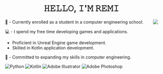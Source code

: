 <h1 align="center">
  𝙷𝙴𝙻𝙻𝙾, 𝙸'𝙼 𝚁𝙴𝙼𝙸
</h1>
<div>
<!--<img align="right" src="https://github-readme-stats.vercel.app/api?username=RemiHiya&theme=dark&hide_border=true&include_all_commits=true&count_private=false"/>-->
<img align="right" src="https://github-readme-stats.vercel.app/api/top-langs/?username=RemiHiya&theme=dark&hide_border=true&include_all_commits=true&count_private=false&layout=compact"/>

🔭 - Currently enrolled as a student in a computer engineering school.

💻 - I spend my free time developing games and applications.
- Proficient in Unreal Engine game development.
- Skilled in Kotlin application development.

💫 - Committed to expanding my skills in computer engineering.
</div>


![Python](https://img.shields.io/badge/python-3670A0?style=flat&logo=python&logoColor=ffdd54) ![Kotlin](https://img.shields.io/badge/kotlin-%237F52FF.svg?style=flat&logo=kotlin&logoColor=white) ![Adobe Illustrator](https://img.shields.io/badge/adobe%20illustrator-%23FF9A00.svg?style=flat&logo=adobe%20illustrator&logoColor=white) ![Adobe Photoshop](https://img.shields.io/badge/adobe%20photoshop-%2331A8FF.svg?style=flat&logo=adobe%20photoshop&logoColor=white)


